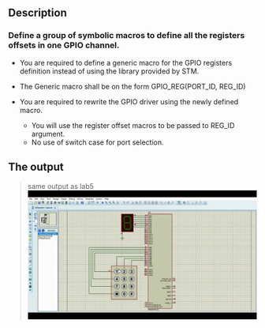 ## Description

### Define a group of symbolic macros to define all the registers offsets in one GPIO channel.

* You are required to define a generic macro for the GPIO registers definition instead of using the library provided by STM.

* The Generic macro shall be on the form GPIO_REG(PORT_ID, REG_ID)
* You are required to rewrite the GPIO driver using the newly defined macro. 
  - You will use the register offset macros to be passed to REG_ID argument. 
  - No use of switch case for port selection.

## The output

> same output as lab5
![lab6_simulation](lab6_simulation.gif)
